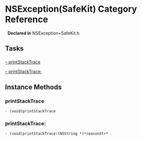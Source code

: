 # NSException(SafeKit) Category Reference

&nbsp;&nbsp;**Declared in** NSException+SafeKit.h  

## Tasks

### 

[&ndash;&nbsp;printStackTrace](#//api/name/printStackTrace)  

[&ndash;&nbsp;printStackTrace:](#//api/name/printStackTrace:)  

<a title="Instance Methods" name="instance_methods"></a>
## Instance Methods

<a name="//api/name/printStackTrace" title="printStackTrace"></a>
### printStackTrace

`- (void)printStackTrace`

<a name="//api/name/printStackTrace:" title="printStackTrace:"></a>
### printStackTrace:

`- (void)printStackTrace:(NSString *)*reasonStr*`

